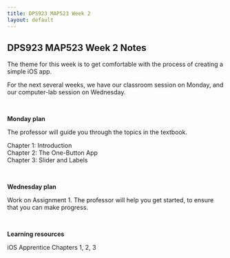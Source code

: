 ```yaml
---
title: DPS923 MAP523 Week 2
layout: default
---
```


## DPS923 MAP523 Week 2 Notes

The theme for this week is to get comfortable with the process of creating a simple iOS app. 

For the next several weeks, we have our classroom session on Monday, and our computer-lab session on Wednesday. 

<br>

**Monday plan**

The professor will guide you through the topics in the textbook. 

Chapter 1: Introduction  
Chapter 2: The One-Button App  
Chapter 3: Slider and Labels

<br>

**Wednesday plan**

Work on Assignment 1. The professor will help you get started, to ensure that you can make progress. 

<br>

**Learning resources**

iOS Apprentice
Chapters 1, 2, 3

<br>
